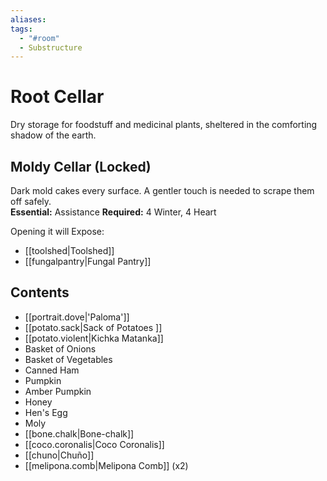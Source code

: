 ```yaml
---
aliases: 
tags:
  - "#room"
  - Substructure
---
```

# Root Cellar  
Dry storage for foodstuff and medicinal plants, sheltered in the comforting shadow of the earth.  
## Moldy Cellar (Locked)  
Dark mold cakes every surface. A gentler touch is needed to scrape them off safely.  
**Essential:** Assistance
**Required:** 4 Winter, 4 Heart  

Opening it will Expose:  
- [[toolshed|Toolshed]]
- [[fungalpantry|Fungal Pantry]]
## Contents  
- [[portrait.dove|'Paloma']]
- [[potato.sack|Sack of Potatoes ]]
- [[potato.violent|Kichka Matanka]]
- Basket of Onions  
- Basket of Vegetables  
- Canned Ham  
- Pumpkin  
- Amber Pumpkin  
- Honey  
- Hen's Egg  
- Moly  
- [[bone.chalk|Bone-chalk]]
- [[coco.coronalis|Coco Coronalis]]
- [[chuno|Chuño]]
- [[melipona.comb|Melipona Comb]]  (x2)